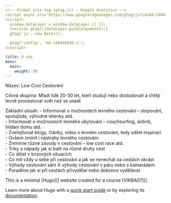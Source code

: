 ```yaml
---
<!-- Global site tag (gtag.js) - Google Analytics -->
<script async src="https://www.googletagmanager.com/gtag/js?id=UA-140446639-1"></script>
<script>
  window.dataLayer = window.dataLayer || [];
  function gtag(){dataLayer.push(arguments);}
  gtag('js', new Date());

  gtag('config', 'UA-140446639-1');
</script>

title: O nás
menu:
  main:
    weight: 30
---
```


Název: Low Cost Cestování 
<p>Cílová skupina:  Mladí lidé 20-30 let, kteří studují nebo dostudovali a chtějí levně procestovat svět než se usadí </p>

<p> Základní obsah:
-	Informovat o možnostech levného cestování – stopování, spolujízda, výhodné letenky atd.<br>
-	Informovat o možnostech levného ubytování – couchsurfing, airbnb, hlídání domu atd.<br>
-	Zveřejňovat blogy, články, videa o levném cestování, tedy sdílet inspiraci<br>
-	Ovšem zmínit i nástrahy levného cestování<br>
-	Zmíníme různé závody v cestování – low cost race atd. <br>
-	Triky a nápady jak si balit na různé druhy cest <br>
-	Co dělat v krizových situacích <br>
-	Co mít vždy u sebe při cestování a jak se nenechat na cestách okrást <br>
-	Výhody cestování sám X výhody cestování v páru nebo s kamarádem <br>
-	Poradíme jak si při cestách přivydělat nebo dokonce vydělávat <br>

  
 
</p>
This is a minimal [Hugo][] website created for a course [VIKBA07][].

Learn more about Hugo with a [quick start guide][qs] or by exploring its [documentation][hugoDocs].

[Hugo]: https://gohugo.io
[VIKBA07]: https://is.muni.cz/predmet/phil/VIKBA07
[hugoDocs]: https://gohugo.io/documentation/
[qs]: https://gohugo.io/getting-started/quick-start/
